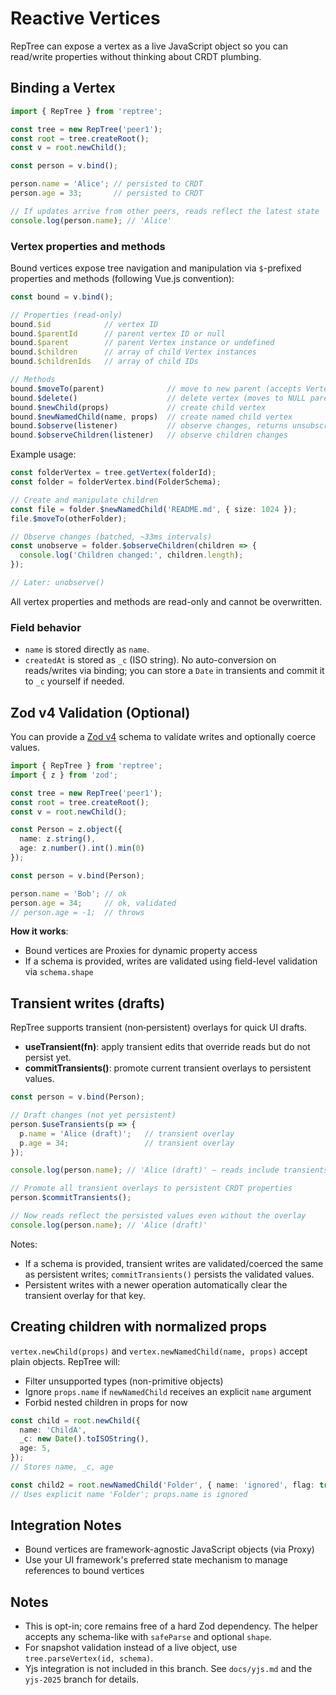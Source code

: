 # Reactive Vertices

RepTree can expose a vertex as a live JavaScript object so you can read/write properties without thinking about CRDT plumbing.

## Binding a Vertex

```ts
import { RepTree } from 'reptree';

const tree = new RepTree('peer1');
const root = tree.createRoot();
const v = root.newChild();

const person = v.bind();

person.name = 'Alice'; // persisted to CRDT
person.age = 33;       // persisted to CRDT

// If updates arrive from other peers, reads reflect the latest state
console.log(person.name); // 'Alice'
```

### Vertex properties and methods

Bound vertices expose tree navigation and manipulation via `$`-prefixed properties and methods (following Vue.js convention):

```ts
const bound = v.bind();

// Properties (read-only)
bound.$id            // vertex ID
bound.$parentId      // parent vertex ID or null
bound.$parent        // parent Vertex instance or undefined
bound.$children      // array of child Vertex instances
bound.$childrenIds   // array of child IDs

// Methods
bound.$moveTo(parent)              // move to new parent (accepts Vertex, BindedVertex, or ID)
bound.$delete()                    // delete vertex (moves to NULL parent)
bound.$newChild(props)             // create child vertex
bound.$newNamedChild(name, props)  // create named child vertex
bound.$observe(listener)           // observe changes, returns unsubscribe function
bound.$observeChildren(listener)   // observe children changes
```

Example usage:

```ts
const folderVertex = tree.getVertex(folderId);
const folder = folderVertex.bind(FolderSchema);

// Create and manipulate children
const file = folder.$newNamedChild('README.md', { size: 1024 });
file.$moveTo(otherFolder);

// Observe changes (batched, ~33ms intervals)
const unobserve = folder.$observeChildren(children => {
  console.log('Children changed:', children.length);
});

// Later: unobserve()
```

All vertex properties and methods are read-only and cannot be overwritten.

### Field behavior

- `name` is stored directly as `name`.
- `createdAt` is stored as `_c` (ISO string). No auto-conversion on reads/writes via binding; you can store a `Date` in transients and commit it to `_c` yourself if needed.

## Zod v4 Validation (Optional)

You can provide a [Zod v4](https://zod.dev/v4) schema to validate writes and optionally coerce values.

```ts
import { RepTree } from 'reptree';
import { z } from 'zod';

const tree = new RepTree('peer1');
const root = tree.createRoot();
const v = root.newChild();

const Person = z.object({
  name: z.string(),
  age: z.number().int().min(0)
});

const person = v.bind(Person);

person.name = 'Bob'; // ok
person.age = 34;     // ok, validated
// person.age = -1;  // throws
```

**How it works**:
- Bound vertices are Proxies for dynamic property access
- If a schema is provided, writes are validated using field-level validation via `schema.shape`

## Transient writes (drafts)

RepTree supports transient (non‑persistent) overlays for quick UI drafts.

- **useTransient(fn)**: apply transient edits that override reads but do not persist yet.
- **commitTransients()**: promote current transient overlays to persistent values.

```ts
const person = v.bind(Person);

// Draft changes (not yet persistent)
person.$useTransients(p => {
  p.name = 'Alice (draft)';   // transient overlay
  p.age = 34;                 // transient overlay
});

console.log(person.name); // 'Alice (draft)' — reads include transients

// Promote all transient overlays to persistent CRDT properties
person.$commitTransients();

// Now reads reflect the persisted values even without the overlay
console.log(person.name); // 'Alice (draft)'
```

Notes:

- If a schema is provided, transient writes are validated/coerced the same as persistent writes; `commitTransients()` persists the validated values.
- Persistent writes with a newer operation automatically clear the transient overlay for that key.

## Creating children with normalized props

`vertex.newChild(props)` and `vertex.newNamedChild(name, props)` accept plain objects. RepTree will:

- Filter unsupported types (non-primitive objects)
- Ignore `props.name` if `newNamedChild` receives an explicit `name` argument
- Forbid nested children in props for now

```ts
const child = root.newChild({
  name: 'ChildA',
  _c: new Date().toISOString(),
  age: 5,
});
// Stores name, _c, age

const child2 = root.newNamedChild('Folder', { name: 'ignored', flag: true });
// Uses explicit name 'Folder'; props.name is ignored
```

## Integration Notes

- Bound vertices are framework-agnostic JavaScript objects (via Proxy)
- Use your UI framework's preferred state mechanism to manage references to bound vertices

## Notes

- This is opt-in; core remains free of a hard Zod dependency. The helper accepts any schema-like with `safeParse` and optional `shape`.
- For snapshot validation instead of a live object, use `tree.parseVertex(id, schema)`.
- Yjs integration is not included in this branch. See `docs/yjs.md` and the `yjs-2025` branch for details.